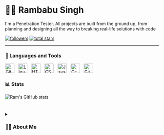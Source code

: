 # 🏄‍♂️ Rambabu Singh

I'm a Penetration Tester. All projects are built from the ground up, from planning and designing all the way to breaking real-life solutions with code

   <p align="left">
      <a href="https://github.com/godly-raam?tab=followers">
         <img alt="followers" title="Follow me on Github" src="https://custom-icon-badges.demolab.com/github/followers/godly-raam?color=236ad3&labelColor=1155ba&style=for-the-badge&logo=person-add&label=Follow&logoColor=white"/></a>
      <a href="https://github.com/godly-raam?tab=repositories&sort=stargazers">
         <img alt="total stars" title="Total stars on GitHub" src="https://custom-icon-badges.demolab.com/github/stars/godly-raam?color=55960c&style=for-the-badge&labelColor=488207&logo=star"/></a>
   </p>

---

### 🧰 Languages and Tools

<img align="left" alt="Git" width="30px" style="padding-right:10px;" src="https://cdn.jsdelivr.net/gh/devicons/devicon/icons/git/git-original.svg" />
<img align="left" alt="Linux" width="30px" style="padding-right:10px;" src="https://cdn.jsdelivr.net/gh/devicons/devicon/icons/linux/linux-original.svg" />
<img align="left" alt="HTML" width="30px" style="padding-right:10px;" src="https://cdn.jsdelivr.net/gh/devicons/devicon/icons/html5/html5-plain.svg" />
<img align="left" alt="CSS" width="30px" style="padding-right:10px;" src="https://cdn.jsdelivr.net/gh/devicons/devicon/icons/css3/css3-plain.svg" />
<img align="left" alt="JavaScript" width="30px" style="padding-right:10px;" src="https://cdn.jsdelivr.net/gh/devicons/devicon/icons/javascript/javascript-plain.svg" />
<img align="left" alt="C++" width="30px" style="padding-right:10px;" src="https://cdn.jsdelivr.net/gh/devicons/devicon/icons/cplusplus/cplusplus-line.svg" />
<img align="left" alt="GitHub" width="30px" style="padding-right:10px;" src="https://cdn.jsdelivr.net/gh/devicons/devicon/icons/github/github-original.svg" />
<br />

#

### 📊 Stats

![Ram's GitHub stats](https://github-readme-stats.vercel.app/api?username=godly-raam&show_icons=true&theme=gruvbox)

<!-- ![GitHub Streak](https://streak-stats.demolab.com?user=godly-raam&theme=gruvbox&border_radius=4.5) -->

#

<details>
 <summary><h3>👨‍💻 About Me</h3></summary>
Rambabu Singh is an experienced penetration tester and a skilled CTF player with a deep-rooted passion for cybersecurity. His journey in this field has been marked by consistent growth and a dedication to mastering the art of identifying and mitigating vulnerabilities.

From the onset of his career, he has immersed himself in various cybersecurity challenges and CTF competitions, honing his skills and gaining invaluable experience. His ability to think like an attacker and anticipate potential security flaws sets him apart in the industry. He is adept at conducting thorough vulnerability assessments, performing internal and external network penetration testing, and providing actionable insights to enhance security postures.

His core competencies include:
- Extensive Vulnerability Analysis & Patching
- Internal / External Network Penetration Testing + Red Team Operations
- Active Directory Penetration Testing
- Wireless Network Penetration Testing & Security
- Web Application Penetration & Security Testing + Patching
- Setup & Configuration of Secure Enterprise/Corporate Infrastructure
- Network Traffic Capture & Analysis
- Social Engineering + OSINT
- Linux System Administration & Linux Server Security + Hardening
- Bash & Python Scripting

He is not only dedicated to advancing his skills but also committed to sharing his knowledge with the cybersecurity community. Through his participation in CTF competitions and collaborative projects, he continually contributes to the growth and development of the field
